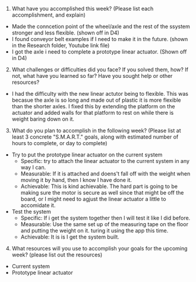 1. What have you accomplished this week? (Please list each accomplishment, and explain) 
  - Made the conncetion point of the wheel/axle and the rest of the ssystem stronger and less flexible. (shown off in D4)
  - I found conveyor belt examples if I need to make it in the future. (shown in the Research folder, Youtube link file)
  - I got the axle i need to complete a prototype linear actuator. (Shown off in D4)
2. What challenges or difficulties did you face? If you solved them, how? If not, what have you learned so far? Have you sought help or other resources?
  - I had the difficulty with the new linear actutor being to flexible. This was becasue the axle is so long and made out of plastic it is more flexible than the shorter axles. I fixed this by extending the platform on the actuator and added walls for that platform to rest on while there is weight baring down on it. 
3. What do you plan to accomplish in the following week? (Please list at least 3 concrete "S.M.A.R.T." goals, along with estimated number of hours to complete, or day to complete)
  - Try to put the prototype linear actuator on the current system
    - Specific: try to attach the linear actuator to the current system in any way I can.
    - Measurable: If it is attached and doens't fall off with the weight when moving it by hand, then I know I have done it.
    - Achievable: This is kind achievable. The hard part is going to be making sure the motor is secure as well since that might be off the board, or I might need to agjust the linear actuator a little to accomidate it.
  - Test the system
    - Specific: If i get the system together then I will test it like I did before.
    - Measurable: Use the same set up of the measuring tape on the floor and putting the weight on it. turing it using the app this time.
    - Achievable: It is is I get the system built.
4. What resources will you use to accomplish your goals for the upcoming week? (please list out the resources)
  - Current system
  - Prototype linear actuator
